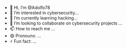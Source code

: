 - 👋 Hi, I’m @Adolfo78
- 👀 I’m interested in cybersecurity...
- 🌱 I’m currently learning hacking...
- 💞️ I’m looking to collaborate on cybersecurity projects ...
- 📫 How to reach me ...
- 😄 Pronouns: ...
- ⚡ Fun fact: ...

<!---
Adolfo78/Adolfo78 is a ✨ special ✨ repository because its `README.md` (this file) appears on your GitHub profile.
You can click the Preview link to take a look at your changes.
--->
